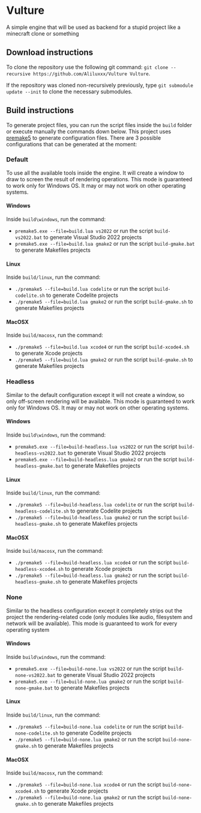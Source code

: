 # Vulture
A simple engine that will be used as backend for a stupid project like a minecraft clone or something

## Download instructions

To clone the repository use the following git command:
`git clone --recursive https://github.com/Aliluxxx/Vulture Vulture`.

If the repository was cloned non-recursively previously, type `git submodule update --init` to clone the necessary submodules.

## Build instructions
To generate project files, you can run the script files inside the `build` folder or execute manually the commands down below. This project uses [premake5](https://premake.github.io/) to generate configuration files.
There are 3 possible configurations that can be generated at the moment:

### Default
To use all the available tools inside the engine. It will create a window to draw to screen the result of rendering operations. This mode is guaranteed to work only for Windows OS. It may or may not work on other operating systems.

#### Windows
Inside `build\windows`, run the command:
- `premake5.exe --file=build.lua vs2022` or run the script `build-vs2022.bat` to generate Visual Studio 2022 projects
- `premake5.exe --file=build.lua gmake2` or run the script `build-gmake.bat` to generate Makefiles projects

#### Linux
Inside `build/linux`, run the command:
- `./premake5 --file=build.lua codelite` or run the script `build-codelite.sh` to generate Codelite projects
- `./premake5 --file=build.lua gmake2` or run the script `build-gmake.sh` to generate Makefiles projects

#### MacOSX
Inside `build/macosx`, run the command:
- `./premake5 --file=build.lua xcode4` or run the script `build-xcode4.sh` to generate Xcode projects
- `./premake5 --file=build.lua gmake2` or run the script `build-gmake.sh` to generate Makefiles projects

### Headless
Similar to the default configuration except it will not create a window, so only off-screen rendering will be available. This mode is guaranteed to work only for Windows OS. It may or may not work on other operating systems.

#### Windows
Inside `build\windows`, run the command:
- `premake5.exe --file=build-headless.lua vs2022` or run the script `build-headless-vs2022.bat` to generate Visual Studio 2022 projects
- `premake5.exe --file=build-headless.lua gmake2` or run the script `build-headless-gmake.bat` to generate Makefiles projects

#### Linux
Inside `build/linux`, run the command:
- `./premake5 --file=build-headless.lua codelite` or run the script `build-headless-codelite.sh` to generate Codelite projects
- `./premake5 --file=build-headless.lua gmake2` or run the script `build-headless-gmake.sh` to generate Makefiles projects

#### MacOSX
Inside `build/macosx`, run the command:
- `./premake5 --file=build-headless.lua xcode4` or run the script `build-headless-xcode4.sh` to generate Xcode projects
- `./premake5 --file=build-headless.lua gmake2` or run the script `build-headless-gmake.sh` to generate Makefiles projects

### None
Similar to the headless configuration except it completely strips out the project the rendering-related code (only modules like audio, filesystem and network will be available). This mode is guaranteed to work for every operating system

#### Windows
Inside `build\windows`, run the command:
- `premake5.exe --file=build-none.lua vs2022` or run the script `build-none-vs2022.bat` to generate Visual Studio 2022 projects
- `premake5.exe --file=build-none.lua gmake2` or run the script `build-none-gmake.bat` to generate Makefiles projects

#### Linux
Inside `build/linux`, run the command:
- `./premake5 --file=build-none.lua codelite` or run the script `build-none-codelite.sh` to generate Codelite projects
- `./premake5 --file=build-none.lua gmake2` or run the script `build-none-gmake.sh` to generate Makefiles projects

#### MacOSX
Inside `build/macosx`, run the command:
- `./premake5 --file=build-none.lua xcode4` or run the script `build-none-xcode4.sh` to generate Xcode projects
- `./premake5 --file=build-none.lua gmake2` or run the script `build-none-gmake.sh` to generate Makefiles projects
